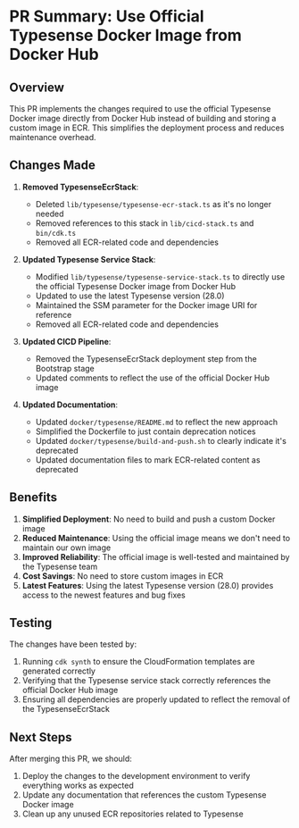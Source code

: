 # PR Summary: Use Official Typesense Docker Image from Docker Hub

## Overview

This PR implements the changes required to use the official Typesense Docker image directly from Docker Hub instead of building and storing a custom image in ECR. This simplifies the deployment process and reduces maintenance overhead.

## Changes Made

1. **Removed TypesenseEcrStack**:

    - Deleted `lib/typesense/typesense-ecr-stack.ts` as it's no longer needed
    - Removed references to this stack in `lib/cicd-stack.ts` and `bin/cdk.ts`
    - Removed all ECR-related code and dependencies

2. **Updated Typesense Service Stack**:

    - Modified `lib/typesense/typesense-service-stack.ts` to directly use the official Typesense Docker image from Docker Hub
    - Updated to use the latest Typesense version (28.0)
    - Maintained the SSM parameter for the Docker image URI for reference
    - Removed all ECR-related code and dependencies

3. **Updated CICD Pipeline**:

    - Removed the TypesenseEcrStack deployment step from the Bootstrap stage
    - Updated comments to reflect the use of the official Docker Hub image

4. **Updated Documentation**:
    - Updated `docker/typesense/README.md` to reflect the new approach
    - Simplified the Dockerfile to just contain deprecation notices
    - Updated `docker/typesense/build-and-push.sh` to clearly indicate it's deprecated
    - Updated documentation files to mark ECR-related content as deprecated

## Benefits

1. **Simplified Deployment**: No need to build and push a custom Docker image
2. **Reduced Maintenance**: Using the official image means we don't need to maintain our own image
3. **Improved Reliability**: The official image is well-tested and maintained by the Typesense team
4. **Cost Savings**: No need to store custom images in ECR
5. **Latest Features**: Using the latest Typesense version (28.0) provides access to the newest features and bug fixes

## Testing

The changes have been tested by:

1. Running `cdk synth` to ensure the CloudFormation templates are generated correctly
2. Verifying that the Typesense service stack correctly references the official Docker Hub image
3. Ensuring all dependencies are properly updated to reflect the removal of the TypesenseEcrStack

## Next Steps

After merging this PR, we should:

1. Deploy the changes to the development environment to verify everything works as expected
2. Update any documentation that references the custom Typesense Docker image
3. Clean up any unused ECR repositories related to Typesense
